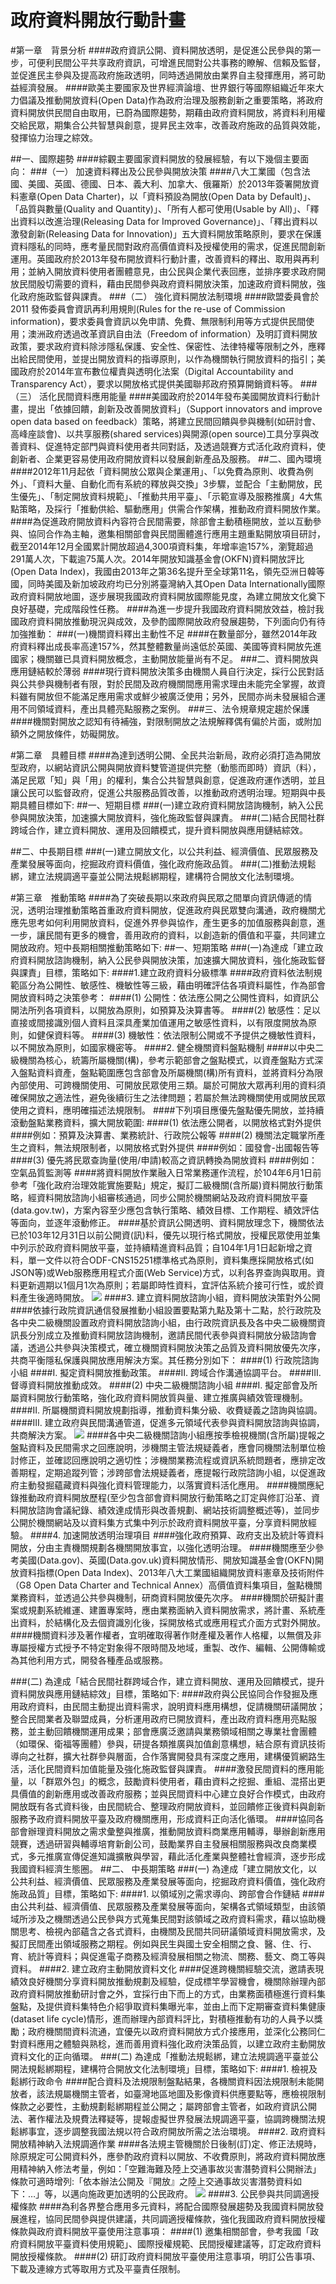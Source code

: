 # 政府資料開放行動計畫

#第一章　背景分析
####政府資訊公開、資料開放透明，是促進公民參與的第一步，可便利民間公平共享政府資訊，可增進民間對公共事務的瞭解、信賴及監督，並促進民主參與及提高政府施政透明，同時透過開放由業界自主發揮應用，將可助益經濟發展。
####歐美主要國家及世界經濟論壇、世界銀行等國際組織近年來大力倡議及推動開放資料(Open Data)作為政府治理及服務創新之重要策略，將政府資料開放供民間自由取用，已蔚為國際趨勢，期藉由政府資料開放，將資料利用權交給民眾，期集合公共智慧與創意，提昇民主效率，改善政府施政的品質與效能，發揮協力治理之綜效。
        
##一、國際趨勢
####綜觀主要國家資料開放的發展經驗，有以下幾個主要面向：
###（一）	加速資料釋出及公民參與開放決策
####八大工業國（包含法國、美國、英國、德國、日本、義大利、加拿大、俄羅斯）於2013年簽署開放資料憲章(Open Data Charter)，以「資料預設為開放(Open Data by Default)」、「品質與數量(Quality and Quantity)」、「所有人都可使用(Usable by All)」、「釋出資料以改進治理(Releasing Data for Improved Governance)」、「釋出資料以激發創新(Releasing Data for Innovation)」五大資料開放策略原則，要求在保護資料隱私的同時，應考量民間對政府高價值資料及授權使用的需求，促進民間創新運用。英國政府於2013年發布開放資料行動計畫，改善資料的釋出、取用與再利用；並納入開放資料使用者團體意見，由公民與企業代表回應，並排序要求政府開放民間殷切需要的資料，藉由民間參與政府資料開放決策，加速政府資料開放，強化政府施政監督與課責。
###（二）	強化資料開放法制環境
####歐盟委員會於2011 發佈委員會資訊再利用規則(Rules for the re-use of Commission information)，要求委員會資訊以免申請、免費、無限制利用等方式提供民間使用；澳洲政府透過改革資訊自由法（Freedom of information）及明訂資料開放政策，要求政府資料除涉隱私保護、安全性、保密性、法律特權等限制之外，應釋出給民間使用，並提出開放資料的指導原則，以作為機關執行開放資料的指引；美國政府於2014年宣布數位權責與透明化法案（Digital Accountability and Transparency Act），要求以開放格式提供美國聯邦政府預算開銷資料等。 
###（三）	活化民間資料應用能量
####美國政府於2014年發布美國開放資料行動計畫，提出「依據回饋，創新及改善開放資料」（Support innovators and improve open data based on feedback）策略，將建立民間回饋與參與機制(如研討會、高峰座談會)、以共享服務(shared services)與開源(open source)工具分享與改善資料、促進特定部門與資料使用者共同對話，及透過競賽方式活化政府資料，使創新者、企業更容易使用政府開放資料以發展創新產品及服務。
##二、國內環境
####2012年11月起依「資料開放公眾與企業運用」、「以免費為原則、收費為例外」、「資料大量、自動化而有系統的釋放與交換」3步驟，並配合「主動開放，民生優先」、「制定開放資料規範」、「推動共用平臺」、「示範宣導及服務推廣」4大焦點策略，及採行「推動供給、驅動應用」供需合作架構，推動政府資料開放作業。
####為促進政府開放資料內容符合民間需要，除部會主動積極開放，並以互動參與、協同合作為主軸，邀集相關部會與民間團體進行應用主題重點開放項目研討，截至2014年12月全國累計開放超過4,300項資料集，年增率逾157%，瀏覽超過291萬人次，下載逾75萬人次。2014年開放知識基金會(OKFN)資料開放評比(Open Data Index)，我國由2013年之第36名提升至全球第11名，領先亞洲日韓等國，同時美國及新加坡政府均已分別將臺灣納入其Open Data Internationally國際政府資料開放地圖，逐步展現我國政府資料開放國際能見度，為建立開放文化奠下良好基礎，完成階段性任務。
####為進一步提升我國政府資料開放效益，檢討我國政府資料開放推動現況與成效，及參酌國際開放政府發展趨勢，下列面向仍有待加強推動：
###(一)機關資料釋出主動性不足
####在數量部分，雖然2014年政府資料釋出成長率高達157%，然其整體數量尚遠低於英國、美國等資料開放先進國家；機關雖已具資料開放概念，主動開放能量尚有不足。
###二、資料開放與應用鏈結較於薄弱
####現行資料開放決策多由機關人員自行決定，採行公民對話與公共參與機制者有限，對於民間及政府機關間應用需求理由未能完全掌握，故資料雖有開放但不能滿足應用需求或鮮少被廣泛使用；另外，民間亦尚未發展組合運用不同領域資料，產出具體亮點服務之案例。
###三、法令規章規定趨於保護
####機關對開放之認知有待補強，對限制開放之法規解釋偶有偏於片面，或附加額外之開放條件，妨礙開放。

#第二章　具體目標
####為達到透明公開、全民共治新局，政府必須打造為開放型政府，以網站資訊公開與開放資料雙管道提供完整（動態而即時）資訊（料），滿足民眾「知」與「用」的權利，集合公共智慧與創意，促進政府運作透明，並且讓公民可以監督政府，促進公共服務品質改善，以推動政府透明治理。短期與中長期具體目標如下:
##一、短期目標
###(一)建立政府資料開放諮詢機制，納入公民參與開放決策，加速擴大開放資料，強化施政監督與課責。
###(二)結合民間社群跨域合作，建立資料開放、運用及回饋模式，提升資料開放與應用鏈結綜效。

##二、中長期目標
###(一)建立開放文化，以公共利益、經濟價值、民眾服務及產業發展等面向，挖掘政府資料價值，強化政府施政品質。
###(二)推動法規鬆綁，建立法規調適平臺並公開法規鬆綁期程，建構符合開放文化法制環境。

#第三章　推動策略
####為了突破長期以來政府與民眾之間單向資訊傳遞的情況，透明治理推動策略首重政府資料開放，促進政府與民眾雙向溝通，政府機關尤應先思考如何利用開放資料，促進外界參與協作，產生更多的加值服務與創意，進一步，讓民間有更多的機會，善用政府的資料，以創造新的價值和平臺，共同建立開放政府。短中長期相關推動策略如下:
##一、短期策略
###(一)為達成「建立政府資料開放諮詢機制，納入公民參與開放決策，加速擴大開放資料，強化施政監督與課責」目標，策略如下:
####1.建立政府資料分級標準
####政府資料依法制規範區分為公開性、敏感性、機敏性等三級，藉由明確評估各項資料屬性，作為部會開放資料時之決策參考：
####(1)	公開性：依法應公開之公開性資料，如資訊公開法所列各項資料，以開放為原則，如預算及決算書等。
####(2)	敏感性：足以直接或間接識別個人資料且深具產業加值運用之敏感性資料，以有限度開放為原則，如健保資料等。
####(3)	機敏性：依法限制公開或不予提供之機敏性資料，以不開放為原則，如國家機密等。
####2.	健全機關資料盤點機制
####以中央二級機關為核心，統籌所屬機關(構)，參考示範部會之盤點模式，以資產盤點方式深入盤點資料資產，盤點範圍應包含部會及所屬機關(構)所有資料，並將資料分為限內部使用、可跨機關使用、可開放民眾使用三類。屬於可開放大眾再利用的資料須確保開放之適法性，避免後續衍生之法律問題；若屬於無法跨機關使用或開放民眾使用之資料，應明確描述法規限制。
####下列項目應優先盤點優先開放，並持續滾動盤點業務資料，擴大開放範圍:
####(1)	依法應公開者，以開放格式對外提供
####例如：預算及決算書、業務統計、行政院公報等
####(2)	機關法定職掌所產生之資料，無法規限制者，以開放格式對外提供
####例如：國發會-出國報告等
####(3)	優先將民眾查詢量(使用/申請)較高之資訊轉換為開放資料
####例如：空氣品質監測等
####將資料開放作業融入日常業務運作流程，於104年6月1日前參考「強化政府治理效能實施要點」規定，擬訂二級機關(含所屬)資料開放行動策略，經資料開放諮詢小組審核通過，同步公開於機關網站及政府資料開放平臺(data.gov.tw)，方案內容至少應包含執行策略、績效目標、工作期程、績效評估等面向，並逐年滾動修正。
####基於資訊公開透明、資料開放理念下，機關依法已於103年12月31日以前公開資(訊)料，優先以現行格式開放，授權民眾使用並集中列示於政府資料開放平臺，並持續精進資料品質；自104年1月1日起新增之資料，單一文件以符合ODF-CNS15251標準格式為原則，資料集應採開放格式(如JSON等)或Web服務應用程式介面(Web Service)方式，以利各界查詢與取用。資料更新週期以1個月1次為原則；若屬即時性資料，宜評估系統介接可行性，或於資料產生後適時開放。
![](22-1.png)
####3.	建立資料開放諮詢小組，資料開放決策對外公開
####依據行政院資訊通信發展推動小組設置要點第九點及第十二點，於行政院及各中央二級機關設置政府資料開放諮詢小組，由行政院資訊長及各中央二級機關資訊長分別成立及推動資料開放諮詢機制，邀請民間代表參與資料開放分級諮詢會議，透過公共參與決策模式，確立機關資料開放決策之品質及資料開放優先次序，共商平衡隱私保護與開放應用解決方案。其任務分別如下：
####(1)	行政院諮詢小組
####I.	擬定資料開放推動政策。
####II.	跨域合作溝通協調平台。
####III.	督導資料開放推動成效。
####(2)	中央二級機關諮詢小組
####I.	擬定部會及所屬資料開放行動策略，強化政府資料開放質與量、建立推廣與績效管理機制。
####II.	所屬機關資料開放規劃指導，推動資料集分級、收費疑義之諮詢與協調。
####III.	建立政府與民間溝通管道，促進多元領域代表參與資料開放諮詢與協調，共商解決方案。
![](22-2.png)
####各中央二級機關諮詢小組應按季檢視機關(含所屬)提報之盤點資料及民間需求之回應說明，涉機關主管法規疑義者，應會同機關法制單位檢討修正，並確認回應說明之適切性；涉機關業務流程或資訊系統問題者，應排定改善期程，定期追蹤列管；涉跨部會法規疑義者，應提報行政院諮詢小組，以促進政府主動發掘蘊藏資料與強化資料管理能力，以落實資料活化應用。
####機關應紀錄推動政府資料開放歷程(至少包含部會資料開放行動策略之訂定與修訂沿革、資料開放諮詢會議紀錄、績效達成情形與改善規劃、網站技術調整概述等)，並同步公開於機關網站及以資料集方式集中列示於政府資料開放平臺，分享資料開放經驗。
####4.	加速開放透明治理項目
####強化政府預算、政府支出及統計等資料開放，分由主責機關規劃各機關開放事宜，以強化透明治理。
####機關應至少參考美國(Data.gov)、英國(Data.gov.uk)資料開放情形、開放知識基金會(OKFN)開放資料指標(Open Data Index)、2013年八大工業國組織開放資料憲章及技術附件（G8 Open Data Charter and Technical Annex）高價值資料集項目，盤點機關業務資料，並透過公共參與機制，研商資料開放優先次序。
####機關於研擬計畫案或規劃系統維運、建置專案時，應由業務面納入資料開放需求，將計畫、系統產出資料，於結構化及去個資識別化後，採開放格式或應用程式介面方式對外開放。
####機關資料涉及著作權者，宜明確取得著作財產權及著作人格權，以無償及非專屬授權方式授予不特定對象得不限時間及地域，重製、改作、編輯、公開傳輸或為其他利用方式，開發各種產品或服務。

###(二)	為達成「結合民間社群跨域合作，建立資料開放、運用及回饋模式，提升資料開放與應用鏈結綜效」目標，策略如下: 
####政府與公民協同合作發掘及應用政府資料，由民間主動提出資料需求，說明資料應用構想，促請機關研議開放；整合民間業者及聯盟成員，分析運用政府已開放資料，產出政府資料應用亮點服務，並主動回饋機關運用成果；部會應廣泛邀請與業務領域相關之專業社會團體（如環保、衛福等團體）參與，研提各類推廣與加值創意構想，結合原有資訊技術導向之社群，擴大社群參與層面，合作落實開發具有深度之應用，建構優質網路生活，活化民間資料加值能量及強化施政監督與課責。
####激發民間資料的應用能量，以「群眾外包」的概念，鼓勵資料使用者，藉由資料之挖掘、重組、混搭出更具價值的創新應用或改善政府服務；並與民間資料中心建立良好合作模式，由政府開放既有各式資料後，由民間統合、整理政府開放資料，並回饋修正後資料與創新服務予政府資料開放平臺及政府機關應用，形成資料正向活化循環。
####協同各部會辦理資料開放之需求彙整與推廣，推動開放資料商業應用輔導，舉辦創新應用競賽，透過研習與輔導培育新創公司，鼓勵業界自主發展相關服務與改良商業模式，多元推廣宣傳促進知識擴散與學習，藉此活化產業與整體社會經濟，逐步形成我國資料經濟生態圈。
##二、	中長期策略
###(一)	為達成「建立開放文化，以公共利益、經濟價值、民眾服務及產業發展等面向，挖掘政府資料價值，強化政府施政品質」目標，策略如下: 
####1.	以領域別之需求導向、跨部會合作鏈結
####由公共利益、經濟價值、民眾服務及產業發展等面向，架構各式領域類型，由該領域所涉及之機關透過公民參與方式蒐集民間對該領域之政府資料需求，藉以協助機關思考、檢視內部蘊含之各式資料，由機關及民間共同研議領域資料開放需求，及擬訂民間產出領域服務之期程。例如與民生與國土安全相關之食、醫、住、行、育、統計等資料；與促進電子商務及經濟發展相關之物流、關務、藝文、商工等與資料。
####2.	建立政府主動開放資料文化
####促進跨機關經驗交流，邀請表現績效良好機關分享資料開放推動規劃及經驗，促成標竿學習機會，機關除辦理內部政府資料開放推動研討會之外，宜採行由下而上的方式，由業務面積極進行資料集盤點，及提供資料集特色介紹爭取資料集曝光率，並由上而下定期審查資料集健康(dataset life cycle)情形，進而辦理內部資料評比，對積極推動有功的人員予以獎勵；政府機關間資料流通，宜優先以政府資料開放方式介接應用，並深化公務同仁對資料應用之體驗與熟稔，進而善用資料強化政府決策品質，以建立政府主動開放資料文化的正向循環。
###(二)	為達成「推動法規鬆綁，建立法規調適平臺並公開法規鬆綁期程，建構符合開放文化法制環境」目標，策略如下: 
####1.	檢視及鬆綁行政命令
####配合資料及法規限制盤點結果，各機關資料因法規限制未能開放者，該法規屬機關主管者，如臺灣地區地圖及影像資料供應要點等，應檢視限制條款之必要性，主動規劃鬆綁期程並公開之；屬跨部會主管者，如政府資訊公開法、著作權法及規費法釋疑等，提報虛擬世界發展法規調適平臺，協調跨機關法規鬆綁事宜，逐步調整我國法規以符合政府開放所需之法治環境。
####2.	政府資料開放精神納入法規調適作業
####各法規主管機關於日後制(訂)定、修正法規時，除原規定可公開資料外，應參酌政府資料以開放、不收費原則，將政府資料開放應用精神納入修法考量，例如：「空難海難及陸上交通事故災害潛勢資料公開辦法」條款可適時增列:「依本辦法公開及『開放』之陸上交通事故災害潛勢資料如下：…」等，以邁向施政更加透明的公民政府。
![](22-3.png)
####3.	公民參與共同調適授權條款
####為利各界整合應用多元資料，將配合國際發展趨勢及我國資料開放發展進程，協同民間參與提供建議，共同調適授權條款，強化我國政府資料開放授權條款與政府資料開放平臺使用注意事項：
####(1)	邀集相關部會，參考我國「政府資料開放平臺資料使用規範」、國際授權規範、民間授權建議等，訂定政府資料開放授權條款。
####(2)	研訂政府資料開放平臺使用注意事項，明訂公告事項、下載及連線方式等取用方式及平臺責任限制。
